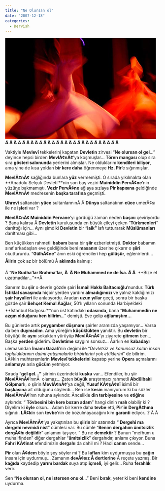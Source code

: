 ```yaml
---
title: "Ne Olursan ol"
date: "2007-12-18"
categories: 
  - Dervish
---
```


**[![whirlingdervish.jpg](../uploads/2007/12/whirlingdervish.jpg)](../uploads/2007/12/whirlingdervish.jpg "whirlingdervish.jpg")Â Â Â Â Â Â Â Â Â Â Â Â Â Â Â Â Â Â Â Â Â Â Â Â Â Â Â** 

Vaktiyle **Mevlevî** tekkelerini kapatan **Devletin** zirvesi “**Ne olursan ol gel**…” deyince hepsi birden **MevlÃ¢nÃ¢**’ya koşmuşlar… **Tören mangası** olup sıra sıra **gösteri salonunda** yerlerini almışlar. Ne olduklarını **kendileri biliyor**, ama yine de kısa yoldan **bir kere daha** öğrenmeye **Hz. Pir**’e sığınmışlar.

**MevlÃ¢nÃ¢** sağlığında bunlara **yüz** vermemişti. O sırada yıkılmakta olan **Anadolu Selçuk Devleti’**nin son baş veziri **Muiniddin PervÃ¢ne**’nin yüzüne bakmamıştı. **Vezir PervÃ¢ne** ağlaya sızlaya **Pir kapısına** geldiğinde **MevlÃ¢nÃ¢** medresenin **başka tarafına** geçmişti.

**Uhrevî** saltanatın **yüce** sultanlarınınÂ Â **Dünya** saltanatının **cüce** umerÃ¢sı ile ne **işleri** var ?

**MevlÃ¢nÃ¢ Muiniddin Pervane**’yi gördüğü zaman neden **başını** çeviriyordu ? Bana kalırsa Â **Devletin** kuruluşunda en büyük çileyi çeken “**Türkmenleri**” darılttığı için… Aynı şimdiki **Devletin** bir “**laik”** lafı tutturarak **Müslümanları** darıltması gibi…

Ben küçükken rahmetli **babam** bana bir **şiir** ezberletmişti. **Doktor** babamın sınıf arkadaşları eve geldiğinde beni **masanın** üzerine çıkarır o **şiiri** okuttururdu. “**GülhÃ¢ne**” ânın eski öğrencileri hep **gülüşür**, eğlenirlerdi… **Åiirin** çok az bir bölümü Â **aklımda** kalmış :

Â “**Ne Budha’lar Brahma'lar,** **Â  Â Ne Muhammed ne de İsa. Â Â**  **Bize el uzatmadılar…”**Â 

Sanırım bu **şiir** o devrin gözde şairi **İsmail Hakkı Baltacıoğlu**’nundur. **Türk İstiklal savaşında** hiçbir yerden yardım **almadığımızı** ve yalnız kaldığımızı **şair hayalleri** ile anlatıyordu. Aradan **uzun yıllar** geçti, sonra bir başka gözde şair **Behçet Kemal Ãağlar**, 50’lı yılların sonunda Harbiye’deki **İstanbul Radyosu’**nun üst katındaki **odasında,** bana “**Muhammedin ne azgın olduğunu ben bilirim**…” demişti. Eve gelip **ağlamıştım…**

Bu günlerde artık **peygamber düşmanı** şairler aramızda yaşamıyor… Varsa da ben **duymadım**. Ama yüreğim **küçüklükten** yanıktır. Bu **devletin** bir büyüğü ile **aynı** sokaktan yürüyüp **MevlÃ¢nÃ¢**’yı ziyarete **gitmem** ben... Başka **yerden** giderim. **Devletime** saygım sonsuz… Åarkın en **kabadayı** ulemasından **İmamı Gazal**i’nin değimi ile “_Devletsiz ve kanunsuz kalan insan topluluklarının daimi çatışmalarla birbirlerini yok ettiklerini_” de bilirim. LÃ¢kin muhteremlerin **Mevlevî tekkelerini** kapatıp yerine **Oper**a açmalarını **anlamaya** asla **gücüm** yetmiyor.

Sırada “**gel gel…”** şiirinin üzerindeki **kuşku** var… Efendiler, bu şiir **MevlÃ¢nÃ¢**’nınÂ  olamaz… Zaten **büyük** araştırmacı rahmetli **Abdülbaki Gölpınarlı**, o şiirin **MevlÃ¢nÃ¢**’ya değil, **Yusuf KÃ¢şÃ¢nî** isimli bir **başkasına** ait olduğunu söylerdi… Ben ise **kesin** inanıyorum ki bu sözler **MevlÃ¢nÃ¢**’nın ruhuna aykırıdır. Ãncelikle **din terbiyesine** ve **etiğin**e aykırıdır. “ **Tövbesini bin kere bozan adam**” hangi dinin **malı** olabilir ki ? Diyelim ki **öyle** olsun… Adam bir kerre daha **tevbe** etti, **Pir’in DergÃ¢hına** sığındı. **LÃ¢ki**n son **tevbe**’nin de bozulmayacağını kim **garanti** ediyor…? Â Â 

Ayrıca **MevlÃ¢nÃ¢**’ya yakıştırılan bu **şiirin** bir satırında “ **Dergehi ma dergehi nevmidi nist**” cümlesi var. Bu cümle “**Benim dergahım ümitsizlik dergÃ¢hı değildir**” anlamını taşıyor. “ Bu ne **demektir** ? Bunun “mefhum u muhalifinden” diğer dergahlar “**ümitsizlik**” dergahıdır, anlamı çıkıyor. Buna **Fahri KÃ¢inat** efendimizin **dergahı** da dahil mi ? Hadi **canım** sende…

**Pir** olan **Ã¢dem** böyle şey söyler mi ? Bu **lafları** kim uydurmuşsa bu **çağın** insanı için uydurmuş… Zamanın **devÃ¢sız Â dertlerine** Â reçete yazmış. Bir **kağıda** kaydedip **yarım bardak** suya atıp **içmeli,** iyi gelir… Ruha **ferahlık** verir.

Sen “**Ne olursan ol, ne istersen onu ol**…” Beni **bırak**, yeter ki beni **kendine** uydurma.

